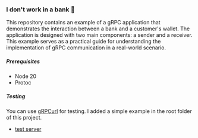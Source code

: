 ### I don't work in a bank :bank:

This repository contains an example of a gRPC application that demonstrates the interaction between a bank and a customer's wallet. The application is designed with two main components: a sender and a receiver. This example serves as a practical guide for understanding the implementation of gRPC communication in a real-world scenario.

##### Prerequisites

* Node 20
* Protoc


##### Testing

You can use [gRPCurl](https://github.com/fullstorydev/grpcurl) for testing. I added a simple example in the root folder of this project.

* [test server](./test-server.sh)
